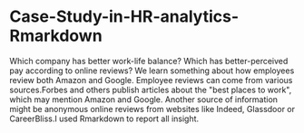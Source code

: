 # Case-Study-in-HR-analytics-Rmarkdown
 Which company has better work-life balance? Which has better-perceived pay according to online reviews? We learn something about how employees review both Amazon and Google. Employee reviews can come from various sources.Forbes and others publish articles about the "best places to work", which may mention Amazon and Google. Another source of information might be anonymous online reviews from websites like Indeed, Glassdoor or CareerBliss.I used Rmarkdown to report all insight.
